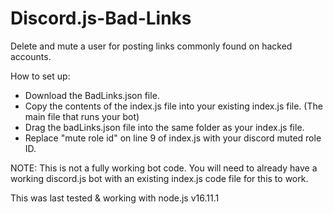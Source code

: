 # Discord.js-Bad-Links
Delete and mute a user for posting links commonly found on hacked accounts.


How to set up:
- Download the BadLinks.json file.
- Copy the contents of the index.js file into your existing index.js file. (The main file that runs your bot)
- Drag the badLinks.json file into the same folder as your index.js file.
- Replace "mute role id" on line 9 of index.js with your discord muted role ID.


NOTE: This is not a fully working bot code. You will need to already have a working discord.js bot with an existing index.js code file for this to work.



This was last tested & working with node.js v16.11.1

